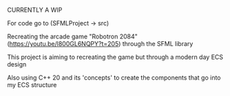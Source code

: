 CURRENTLY A WIP

For code go to (SFMLProject -> src)

Recreating the arcade game "Robotron 2084" (https://youtu.be/l800GL6NQPY?t=205) through the SFML library

This project is aiming to recreating the game but through a modern day ECS design

Also using C++ 20 and its 'concepts' to create the components that go into my ECS structure
